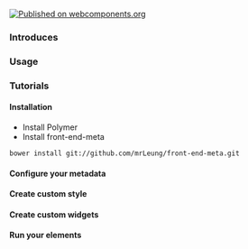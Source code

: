 [![Published on webcomponents.org](https://img.shields.io/badge/webcomponents.org-published-blue.svg)](https://www.webcomponents.org/element/mrLeung/front-end-meta)

### Introduces
### Usage
### Tutorials
#### Installation
- Install Polymer
- Install front-end-meta
```
bower install git://github.com/mrLeung/front-end-meta.git
```

#### Configure your metadata
#### Create custom style  
#### Create custom widgets
#### Run your elements
